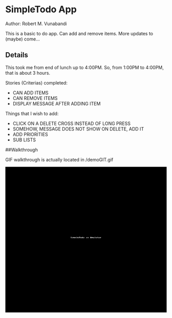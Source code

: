 # SimpleTodo App

Author: Robert M. Vunabandi  

This is a basic to do app. Can add and remove items. More updates to (maybe) come...

## Details

This took me from end of lunch up to 4:00PM. So, from 1:00PM to 4:00PM, that is about 3 hours.

Stories (Criterias) completed:
* CAN ADD ITEMS
* CAN REMOVE ITEMS
* DISPLAY MESSAGE AFTER ADDING ITEM

Things that I wish to add:
* CLICK ON A DELETE CROSS INSTEAD OF LONG PRESS
* SOMEHOW, MESSAGE DOES NOT SHOW ON DELETE, ADD IT
* ADD PRIORITIES
* SUB LISTS

##Walkthrough

GIF walkthrough is actually located in /demoGIT.gif 

![DEMOGIF](demoGIF.gif)


